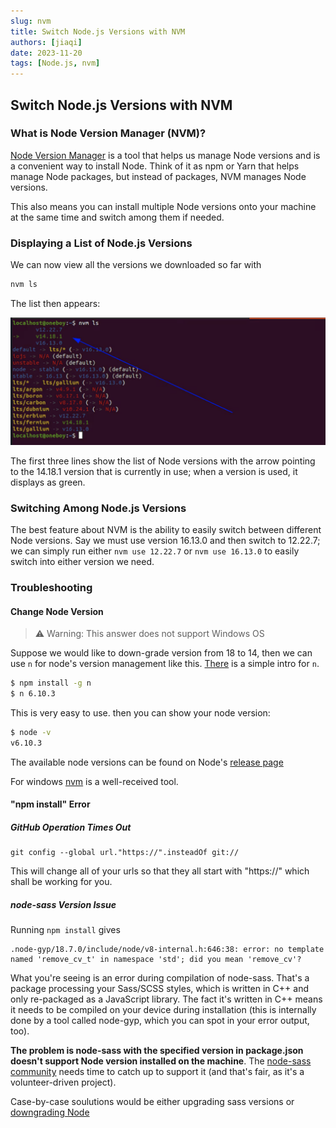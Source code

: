 ```yaml
---
slug: nvm
title: Switch Node.js Versions with NVM
authors: [jiaqi]
date: 2023-11-20
tags: [Node.js, nvm]
---
```


Switch Node.js Versions with NVM
--------------------------------

### What is Node Version Manager (NVM)?

[Node Version Manager](https://github.com/nvm-sh/nvm) is a tool that helps us manage Node versions and is a convenient
way to install Node. Think of it as npm or Yarn that helps manage Node packages, but instead of packages, NVM manages
Node versions.

This also means you can install multiple Node versions onto your machine at the same time and switch among them if
needed.

### Displaying a List of Node.js Versions

We can now view all the versions we downloaded so far with

```bash
nvm ls
```

The list then appears:

![Error loading node-versions.png](./node-versions.png)

The first three lines show the list of Node versions with the arrow pointing to the 14.18.1 version that is currently in
use; when a version is used, it displays as green.

### Switching Among Node.js Versions

The best feature about NVM is the ability to easily switch between different Node versions. Say we must use version
16.13.0 and then switch to 12.22.7; we can simply run either `nvm use 12.22.7` or `nvm use 16.13.0` to easily switch
into either version we need.

### Troubleshooting

#### Change Node Version

> ⚠️ Warning: This answer does not support Windows OS

Suppose we would like to down-grade version from 18 to 14, then we can use `n` for node's version management like this.
[There](https://www.npmjs.com/package/n) is a simple intro for `n`.

```bash
$ npm install -g n
$ n 6.10.3
```

This is very easy to use. then you can show your node version:

```bash
$ node -v
v6.10.3
```

The available node versions can be found on Node's [release page](https://nodejs.org/en/about/releases/)

For windows [nvm](https://github.com/coreybutler/nvm-windows) is a well-received tool.

#### "npm install" Error

##### GitHub Operation Times Out

    git config --global url."https://".insteadOf git://

This will change all of your urls so that they all start with "https://" which shall be working for you.

##### node-sass Version Issue

Running `npm install` gives

```
.node-gyp/18.7.0/include/node/v8-internal.h:646:38: error: no template named 'remove_cv_t' in namespace 'std'; did you mean 'remove_cv'?
```

What you're seeing is an error during compilation of node-sass. That's a package processing your Sass/SCSS styles, which
is written in C++ and only re-packaged as a JavaScript library. The fact it's written in C++ means it needs to be
compiled on your device during installation (this is internally done by a tool called node-gyp, which you can spot in
your error output, too).

**The problem is node-sass with the specified version in package.json doesn't support Node version installed on the
machine**. The [node-sass community](https://github.com/sass/node-sass) needs time to catch up to support it (and
that's fair, as it's a volunteer-driven project).

Case-by-case soulutions would be either upgrading sass versions or [downgrading Node](#change-node-version)
